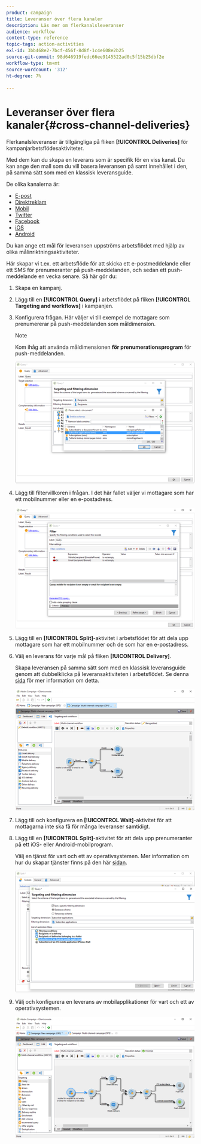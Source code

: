```yaml
---
product: campaign
title: Leveranser över flera kanaler
description: Läs mer om flerkanalsleveranser
audience: workflow
content-type: reference
topic-tags: action-activities
exl-id: 3bb468e2-7bcf-456f-8d8f-1c4e608e2b25
source-git-commit: 98d646919fedc66ee9145522ad0c5f15b25dbf2e
workflow-type: tm+mt
source-wordcount: '312'
ht-degree: 7%

---
```


# Leveranser över flera kanaler{#cross-channel-deliveries}

Flerkanalsleveranser är tillgängliga på fliken **[!UICONTROL Deliveries]** för kampanjarbetsflödesaktiviteter.

Med dem kan du skapa en leverans som är specifik för en viss kanal. Du kan ange den mall som du vill basera leveransen på samt innehållet i den, på samma sätt som med en klassisk leveransguide.

De olika kanalerna är:

* [E-post](../../delivery/using/about-email-channel.md)
* [Direktreklam](../../delivery/using/about-direct-mail-channel.md)
* [Mobil](../../delivery/using/sms-channel.md)
* [Twitter](../../social/using/publishing-on-twitter.md)
* [Facebook](../../social/using/publishing-on-facebook.md)
* [iOS](../../delivery/using/creating-notifications.md#sending-notifications-on-ios)
* [Android](../../delivery/using/creating-notifications.md#sending-notifications-on-android)

Du kan ange ett mål för leveransen uppströms arbetsflödet med hjälp av olika målinriktningsaktiviteter.

Här skapar vi t.ex. ett arbetsflöde för att skicka ett e-postmeddelande eller ett SMS för prenumeranter på push-meddelanden, och sedan ett push-meddelande en vecka senare. Så här gör du:

1. Skapa en kampanj.
1. Lägg till en **[!UICONTROL Query]** i arbetsflödet på fliken **[!UICONTROL Targeting and workflows]** i kampanjen.
1. Konfigurera frågan. Här väljer vi till exempel de mottagare som prenumererar på push-meddelanden som måldimension.

   >[!NOTE]
   >
   >Kom ihåg att använda måldimensionen **för prenumerationsprogram** för push-meddelanden.

   ![](assets/cross_channel_delivery_1.png)

1. Lägg till filtervillkoren i frågan. I det här fallet väljer vi mottagare som har ett mobilnummer eller en e-postadress.

   ![](assets/cross_channel_delivery_2.png)

1. Lägg till en **[!UICONTROL Split]**-aktivitet i arbetsflödet för att dela upp mottagare som har ett mobilnummer och de som har en e-postadress.
1. Välj en leverans för varje mål på fliken **[!UICONTROL Delivery]**.

   Skapa leveransen på samma sätt som med en klassisk leveransguide genom att dubbelklicka på leveransaktiviteten i arbetsflödet. Se denna [sida](../../delivery/using/about-email-channel.md) för mer information om detta.

   ![](assets/cross_channel_delivery_3.png)

1. Lägg till och konfigurera en **[!UICONTROL Wait]**-aktivitet för att mottagarna inte ska få för många leveranser samtidigt.
1. Lägg till en **[!UICONTROL Split]**-aktivitet för att dela upp prenumeranter på ett iOS- eller Android-mobilprogram.

   Välj en tjänst för vart och ett av operativsystemen. Mer information om hur du skapar tjänster finns på den här [sidan](../../delivery/using/configuring-the-mobile-application.md).

   ![](assets/cross_channel_delivery_4.png)

1. Välj och konfigurera en leverans av mobilapplikationer för vart och ett av operativsystemen.

   ![](assets/cross_channel_delivery_5.png)
